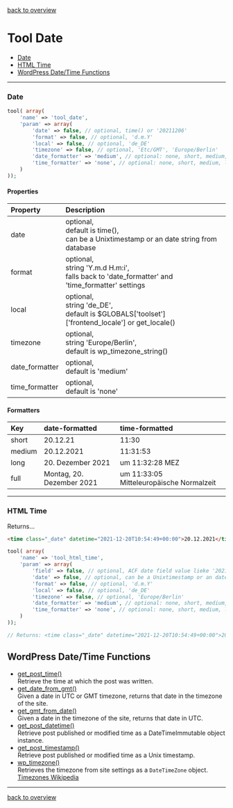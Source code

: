 [back to overview](../../README.markdown#initial-functionality)

Tool Date
===============================

- [Date](#date)
- [HTML Time](#html-time)
- [WordPress Date/Time Functions](#wordpress-datetime-functions)

----
### Date

````php
tool( array(
	'name' => 'tool_date',
	'param' => array(
		'date' => false, // optional, time() or '20211206'
		'format' => false, // optional, 'd.m.Y'
		'local' => false, // optional, 'de_DE'
		'timezone' => false, // optional, 'Etc/GMT', 'Europe/Berlin'
		'date_formatter' => 'medium', // optional: none, short, medium, long, full
		'time_formatter' => 'none', // optional: none, short, medium, long, full
	)
));
````

#### Properties

|Property|Description|
|:---|:---|
|date|optional,<br> default is time(),<br>can be a Unixtimestamp or an date string from database|
|format|optional,<br> string 'Y.m.d H.m:i',<br>falls back to 'date_formatter' and 'time_formatter' settings|
|local|optional,<br> string 'de_DE',<br> default is $GLOBALS['toolset']['frontend_locale'] or get_locale()|
|timezone|optional,<br> string 'Europe/Berlin',<br> default is wp_timezone_string()|
|date_formatter|optional,<br> default is 'medium'|
|time_formatter|optional,<br> default is 'none'|

#### Formatters

|Key|date-formatted|time-formatted|
|:---|:---|:---|
|short|20.12.21|11:30|
|medium|20.12.2021|11:31:53|
|long|20. Dezember 2021|um 11:32:28 MEZ|
|full|Montag, 20. Dezember 2021|um 11:33:05 Mitteleuropäische Normalzeit|


----
### HTML Time

Returns…
````html
<time class="_date" datetime="2021-12-20T10:54:49+00:00">20.12.2021</time>`
````
````php
tool( array(
	'name' => 'tool_html_time',
	'param' => array(
		'field' => false, // optional, ACF date field value lieke '20211206'
		'date' => false, // optional, can be a Unixtimestamp or an date string from database
		'format' => false, // optional, 'd.m.Y'
		'local' => false, // optional, 'de_DE'
		'timezone' => false, // optional, 'Europe/Berlin'
		'date_formatter' => 'medium', // optional: none, short, medium, long, full
		'time_formatter' => 'none', // optional: none, short, medium, long, full
	)
));

// Returns: <time class="_date" datetime="2021-12-20T10:54:49+00:00">20.12.2021</time>
````



## WordPress Date/Time Functions

- [get_post_time()](https://developer.wordpress.org/reference/functions/get_post_time/) <br>Retrieve the time at which the post was written.
- [get_date_from_gmt()](https://developer.wordpress.org/reference/functions/get_date_from_gmt/) <br>Given a date in UTC or GMT timezone, returns that date in the timezone of the site.
- [get_gmt_from_date()](https://developer.wordpress.org/reference/functions/get_gmt_from_date/) <br>Given a date in the timezone of the site, returns that date in UTC.
- [get_post_datetime()](https://developer.wordpress.org/reference/functions/get_post_datetime/) <br>Retrieve post published or modified time as a DateTimeImmutable object instance.
- [get_post_timestamp()](https://developer.wordpress.org/reference/functions/get_post_timestamp/) <br>Retrieve post published or modified time as a Unix timestamp.
- [wp_timezone()](https://developer.wordpress.org/reference/functions/wp_timezone/) <br>Retrieves the timezone from site settings as a `DateTimeZone` object.<br>[Timezones Wikipedia](https://en.wikipedia.org/wiki/List_of_tz_database_time_zones)



----
[back to overview](../../README.markdown#initial-functionality)
